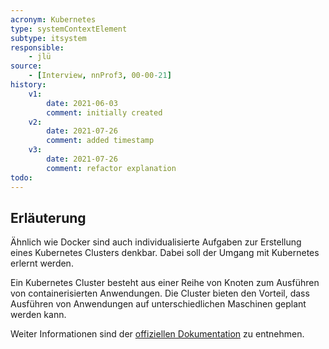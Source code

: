 ```yaml
---
acronym: Kubernetes
type: systemContextElement
subtype: itsystem
responsible:
    - jlü
source:
    - [Interview, nnProf3, 00-00-21]
history:
    v1:
        date: 2021-06-03
        comment: initially created
    v2:
        date: 2021-07-26
        comment: added timestamp
    v3:
        date: 2021-07-26
        comment: refactor explanation 
todo:
---
```

## Erläuterung

Ähnlich wie Docker sind auch individualisierte Aufgaben zur Erstellung eines 
Kubernetes Clusters denkbar. Dabei soll der Umgang mit Kubernetes erlernt werden. 

Ein Kubernetes Cluster besteht aus einer Reihe von Knoten zum Ausführen von containerisierten Anwendungen.
Die Cluster bieten den Vorteil, dass Ausführen von Anwendungen auf unterschiedlichen Maschinen geplant werden kann. 

Weiter Informationen sind der [offiziellen Dokumentation](https://kubernetes.io/de/docs/concepts/overview/what-is-kubernetes/) zu entnehmen. 


